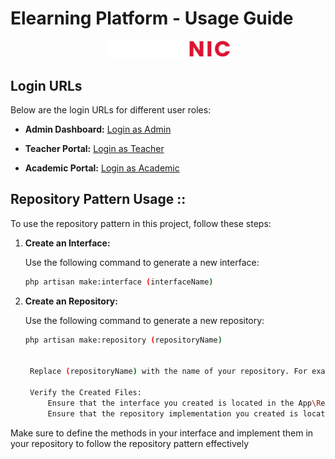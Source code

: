 # Elearning Platform - Usage Guide

<p align="center">
  <img src="public/dashboard/assets/media/logos/logo-default.svg" alt="Elearning-Platform" width="200"/>
</p>

## Login URLs

Below are the login URLs for different user roles:

- **Admin Dashboard:**
  [Login as Admin](http://127.0.0.1:8000/admin/login)

- **Teacher Portal:**
  [Login as Teacher](http://127.0.0.1:8000/teacher/login)

- **Academic Portal:**
  [Login as Academic](http://127.0.0.1:8000/academic/login)

## Repository Pattern Usage ::

To use the repository pattern in this project, follow these steps:

1. **Create an Interface:**

   Use the following command to generate a new interface:

   ```bash
   php artisan make:interface (interfaceName)

2. **Create an Repository:**

   Use the following command to generate a new repository:

   ```bash
   php artisan make:repository (repositoryName)


    Replace (repositoryName) with the name of your repository. For example, AdminRepository.

    Verify the Created Files:
        Ensure that the interface you created is located in the App\Repositories\Contracts directory. For example, AdminRepositoryInterface.
        Ensure that the repository implementation you created is located in the App\Repositories\Eloquents directory. For example, AdminRepository.

Make sure to define the methods in your interface and implement them in your repository to follow the repository pattern effectively
